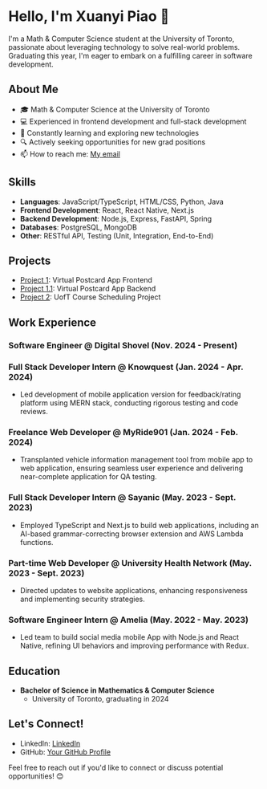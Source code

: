 # Hello, I'm Xuanyi Piao 👋

I'm a Math & Computer Science student at the University of Toronto, passionate about leveraging technology to solve real-world problems. Graduating this year, I'm eager to embark on a fulfilling career in software development.

## About Me
- 🎓 Math & Computer Science at the University of Toronto
- 💻 Experienced in frontend development and full-stack development
- 🌱 Constantly learning and exploring new technologies
- 🔍 Actively seeking opportunities for new grad positions
- 📫 How to reach me: [My email](mailto:xuanyi.piao@mail.utoronto.ca)

## Skills
- **Languages**: JavaScript/TypeScript, HTML/CSS, Python, Java
- **Frontend Development**: React, React Native, Next.js
- **Backend Development**: Node.js, Express, FastAPI, Spring
- **Databases**: PostgreSQL, MongoDB
- **Other**: RESTful API, Testing (Unit, Integration, End-to-End)

## Projects
- [Project 1](https://github.com/PIAO-A-PIAO/Postcards-Frontend): Virtual Postcard App Frontend
- [Project 1.1](https://github.com/PIAO-A-PIAO/Postcards-Backend): Virtual Postcard App Backend
- [Project 2](https://github.com/CSC207-UofT/course-project-207-project-dream-team): UofT Course Scheduling Project

## Work Experience

### Software Engineer @ Digital Shovel (Nov. 2024 - Present)

### Full Stack Developer Intern @ Knowquest (Jan. 2024 - Apr. 2024)
- Led development of mobile application version for feedback/rating platform using MERN stack, conducting rigorous testing and code reviews.

### Freelance Web Developer @ MyRide901 (Jan. 2024 - Feb. 2024)
- Transplanted vehicle information management tool from mobile app to web application, ensuring seamless user experience and delivering near-complete application for QA testing.

### Full Stack Developer Intern @ Sayanic (May. 2023 - Sept. 2023)
- Employed TypeScript and Next.js to build web applications, including an AI-based grammar-correcting browser extension and AWS Lambda functions.

### Part-time Web Developer @ University Health Network (May. 2023 - Sept. 2023)
- Directed updates to website applications, enhancing responsiveness and implementing security strategies.

### Software Engineer Intern @ Amelia (May. 2022 - May. 2023)
- Led team to build social media mobile App with Node.js and React Native, refining UI behaviors and improving performance with Redux.


## Education
- **Bachelor of Science in Mathematics & Computer Science**
  - University of Toronto, graduating in 2024

## Let's Connect!
- LinkedIn: [LinkedIn](https://linkedin.com/in/xuanyi-piao)
- GitHub: [Your GitHub Profile](https://github.com/PIAO-A-PIAO)

Feel free to reach out if you'd like to connect or discuss potential opportunities! 😊
